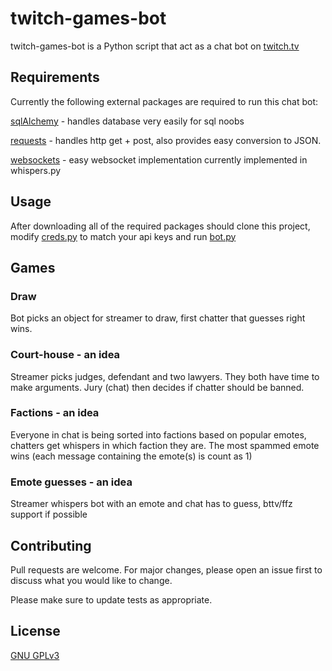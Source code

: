 # twitch-games-bot

twitch-games-bot is a Python script that act as a chat bot on [twitch.tv](https://twitch.tv/)

## Requirements

Currently the following external packages are required to run this chat bot:


[sqlAlchemy](https://www.sqlalchemy.org) - handles database very easily for sql noobs

[requests](https://2.python-requests.org/en/master) - handles http get + post, also provides easy conversion to JSON.

[websockets](https://websockets.readthedocs.io) - easy websocket implementation currently implemented in whispers.py

## Usage
After downloading all of the required packages should clone this project, modify [creds.py](https://github.com/RomEz10/twitch-bot/blob/master/creds.py) to match your api keys and run [bot.py](https://github.com/RomEz10/twitch-bot/blob/master/bot.py)

## Games
### Draw
Bot picks an object for streamer to draw, first chatter that guesses right wins.
### Court-house - an idea
Streamer picks judges, defendant and two lawyers. They both have time to make arguments. Jury (chat) then decides if chatter should be banned.
### Factions - an idea
Everyone in chat is being sorted into factions based on popular emotes, chatters get whispers in which faction they are. The most spammed emote wins (each message containing the emote(s) is count as 1)
### Emote guesses - an idea
Streamer whispers bot with an emote and chat has to guess, bttv/ffz support if possible


## Contributing
Pull requests are welcome. For major changes, please open an issue first to discuss what you would like to change.

Please make sure to update tests as appropriate.

## License
[GNU GPLv3](https://choosealicense.com/licenses/gpl-3.0)
